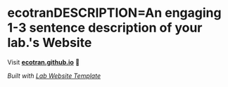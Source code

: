 
# ecotranDESCRIPTION=An engaging 1-3 sentence description of your lab.'s Website

Visit **[ecotran.github.io](https://ecotran.github.io)** 🚀

_Built with [Lab Website Template](https://greene-lab.gitbook.io/lab-website-template-docs)_
